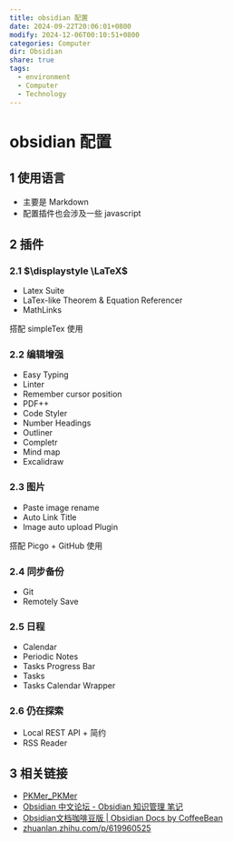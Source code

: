 ```yaml
---
title: obsidian 配置
date: 2024-09-22T20:06:01+0800
modify: 2024-12-06T00:10:51+0800
categories: Computer
dir: Obsidian
share: true
tags:
  - environment
  - Computer
  - Technology
---
```


# obsidian 配置

## 1 使用语言

- 主要是 Markdown
- 配置插件也会涉及一些 javascript

## 2 插件

### 2.1 $\displaystyle \LaTeX$ 

- Latex Suite
- LaTex-like Theorem & Equation Referencer
- MathLinks  

搭配 simpleTex 使用

### 2.2 编辑增强

- Easy Typing
- Linter
- Remember cursor position
- PDF++
- Code Styler
- Number Headings
- Outliner
- Completr
- Mind map
- Excalidraw

### 2.3 图片

- Paste image rename
- Auto Link Title
- Image auto upload Plugin

搭配 Picgo + GitHub 使用

### 2.4 同步备份

- Git
- Remotely Save

### 2.5 日程

- Calendar
- Periodic Notes
- Tasks Progress Bar
- Tasks
- Tasks Calendar Wrapper

### 2.6 仍在探索

- Local REST API + 简约
- RSS Reader

## 3 相关链接

- [PKMer\_PKMer](https://pkmer.cn/)
- [Obsidian 中文论坛 - Obsidian 知识管理 笔记](https://forum-zh.obsidian.md/)
- [Obsidian文档咖啡豆版 | Obsidian Docs by CoffeeBean](https://coffeetea.top/)
- [zhuanlan.zhihu.com/p/619960525](https://zhuanlan.zhihu.com/p/619960525)